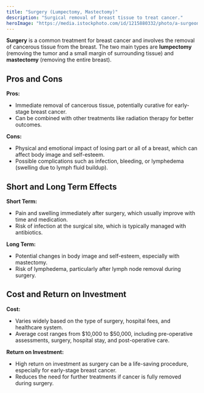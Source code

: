 ```yaml
---
title: "Surgery (Lumpectomy, Mastectomy)"
description: "Surgical removal of breast tissue to treat cancer."
heroImage: "https://media.istockphoto.com/id/1215880332/photo/a-surgeons-team-in-uniform-performs-an-operation-on-a-patient-at-a-cardiac-surgery-clinic.jpg?s=612x612&w=0&k=20&c=fRuUTSy_j2MMPI8yXuROJe4A8LwObO1-d8wSaHouSVI="
---
```


**Surgery** is a common treatment for breast cancer and involves the removal of cancerous tissue from the breast. The two main types are **lumpectomy** (removing the tumor and a small margin of surrounding tissue) and **mastectomy** (removing the entire breast).

## Pros and Cons

**Pros:**

- Immediate removal of cancerous tissue, potentially curative for early-stage breast cancer.
- Can be combined with other treatments like radiation therapy for better outcomes.

**Cons:**

- Physical and emotional impact of losing part or all of a breast, which can affect body image and self-esteem.
- Possible complications such as infection, bleeding, or lymphedema (swelling due to lymph fluid buildup).

## Short and Long Term Effects

**Short Term:**

- Pain and swelling immediately after surgery, which usually improve with time and medication.
- Risk of infection at the surgical site, which is typically managed with antibiotics.

**Long Term:**

- Potential changes in body image and self-esteem, especially with mastectomy.
- Risk of lymphedema, particularly after lymph node removal during surgery.

## Cost and Return on Investment

**Cost:**

- Varies widely based on the type of surgery, hospital fees, and healthcare system.
- Average cost ranges from $10,000 to $50,000, including pre-operative assessments, surgery, hospital stay, and post-operative care.

**Return on Investment:**

- High return on investment as surgery can be a life-saving procedure, especially for early-stage breast cancer.
- Reduces the need for further treatments if cancer is fully removed during surgery.
